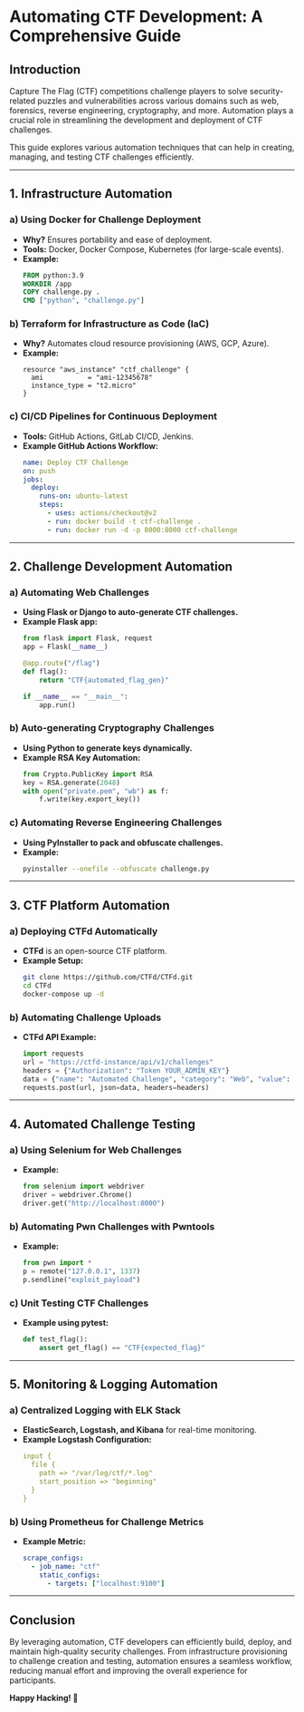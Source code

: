 # Automating CTF Development: A Comprehensive Guide

## Introduction

Capture The Flag (CTF) competitions challenge players to solve security-related puzzles and vulnerabilities across various domains such as web, forensics, reverse engineering, cryptography, and more. Automation plays a crucial role in streamlining the development and deployment of CTF challenges.

This guide explores various automation techniques that can help in creating, managing, and testing CTF challenges efficiently.

---

## 1. Infrastructure Automation

### a) **Using Docker for Challenge Deployment**
- **Why?** Ensures portability and ease of deployment.
- **Tools:** Docker, Docker Compose, Kubernetes (for large-scale events).
- **Example:**
  ```dockerfile
  FROM python:3.9
  WORKDIR /app
  COPY challenge.py .
  CMD ["python", "challenge.py"]
  ```

### b) **Terraform for Infrastructure as Code (IaC)**
- **Why?** Automates cloud resource provisioning (AWS, GCP, Azure).
- **Example:**
  ```hcl
  resource "aws_instance" "ctf_challenge" {
    ami           = "ami-12345678"
    instance_type = "t2.micro"
  }
  ```

### c) **CI/CD Pipelines for Continuous Deployment**
- **Tools:** GitHub Actions, GitLab CI/CD, Jenkins.
- **Example GitHub Actions Workflow:**
  ```yaml
  name: Deploy CTF Challenge
  on: push
  jobs:
    deploy:
      runs-on: ubuntu-latest
      steps:
        - uses: actions/checkout@v2
        - run: docker build -t ctf-challenge .
        - run: docker run -d -p 8000:8000 ctf-challenge
  ```

---

## 2. Challenge Development Automation

### a) **Automating Web Challenges**
- **Using Flask or Django to auto-generate CTF challenges.**
- **Example Flask app:**
  ```python
  from flask import Flask, request
  app = Flask(__name__)
  
  @app.route("/flag")
  def flag():
      return "CTF{automated_flag_gen}"
  
  if __name__ == "__main__":
      app.run()
  ```

### b) **Auto-generating Cryptography Challenges**
- **Using Python to generate keys dynamically.**
- **Example RSA Key Automation:**
  ```python
  from Crypto.PublicKey import RSA
  key = RSA.generate(2048)
  with open("private.pem", "wb") as f:
      f.write(key.export_key())
  ```

### c) **Automating Reverse Engineering Challenges**
- **Using PyInstaller to pack and obfuscate challenges.**
- **Example:**
  ```bash
  pyinstaller --onefile --obfuscate challenge.py
  ```

---

## 3. CTF Platform Automation

### a) **Deploying CTFd Automatically**
- **CTFd** is an open-source CTF platform.
- **Example Setup:**
  ```bash
  git clone https://github.com/CTFd/CTFd.git
  cd CTFd
  docker-compose up -d
  ```

### b) **Automating Challenge Uploads**
- **CTFd API Example:**
  ```python
  import requests
  url = "https://ctfd-instance/api/v1/challenges"
  headers = {"Authorization": "Token YOUR_ADMIN_KEY"}
  data = {"name": "Automated Challenge", "category": "Web", "value": 500}
  requests.post(url, json=data, headers=headers)
  ```

---

## 4. Automated Challenge Testing

### a) **Using Selenium for Web Challenges**
- **Example:**
  ```python
  from selenium import webdriver
  driver = webdriver.Chrome()
  driver.get("http://localhost:8000")
  ```

### b) **Automating Pwn Challenges with Pwntools**
- **Example:**
  ```python
  from pwn import *
  p = remote("127.0.0.1", 1337)
  p.sendline("exploit_payload")
  ```

### c) **Unit Testing CTF Challenges**
- **Example using pytest:**
  ```python
  def test_flag():
      assert get_flag() == "CTF{expected_flag}"
  ```

---

## 5. Monitoring & Logging Automation

### a) **Centralized Logging with ELK Stack**
- **ElasticSearch, Logstash, and Kibana** for real-time monitoring.
- **Example Logstash Configuration:**
  ```yaml
  input {
    file {
      path => "/var/log/ctf/*.log"
      start_position => "beginning"
    }
  }
  ```

### b) **Using Prometheus for Challenge Metrics**
- **Example Metric:**
  ```yaml
  scrape_configs:
    - job_name: "ctf"
      static_configs:
        - targets: ["localhost:9100"]
  ```

---

## Conclusion

By leveraging automation, CTF developers can efficiently build, deploy, and maintain high-quality security challenges. From infrastructure provisioning to challenge creation and testing, automation ensures a seamless workflow, reducing manual effort and improving the overall experience for participants.

**Happy Hacking! 🚀**

